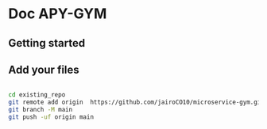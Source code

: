 # Doc APY-GYM

## Getting started


## Add your files


``` bash

cd existing_repo
git remote add origin  https://github.com/jairoCO10/microservice-gym.git
git branch -M main
git push -uf origin main

```
